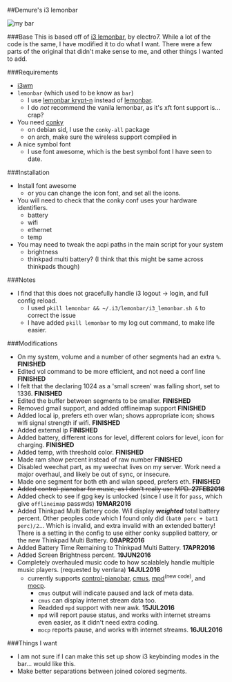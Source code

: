 ##Demure's i3 lemonbar

![my bar][pic0]

###Base
This is based off of [i3 lemonbar], by electro7.
While a lot of the code is the same, I have modified it to do what I want.
There were a few parts of the original that didn't make sense to me, and other things I wanted to add.


###Requirements
* [i3wm]
* `lemonbar` (which used to be know as `bar`)
  * I use [lemonbar krypt-n] instead of [lemonbar].
   * I do *not* recommend the vanila lemonbar, as it's xft font support is... crap?
* You need [conky]
  * on debian sid, I use the `conky-all` package
  * on arch, make sure the wireless support compiled in
* A nice symbol font
  * I use font awesome, which is the best symbol font I have seen to date.


###Installation
* Install font awesome
  * or you can change the icon font, and set all the icons.
* You will need to check that the conky conf uses your hardware identifiers.
  * battery
  * wifi
  * ethernet
  * temp
* You may need to tweak the acpi paths in the main script for your system
  * brightness
  * thinkpad multi battery? (I think that this might be same across thinkpads though)


###Notes
* I find that this does not gracefully handle i3 logout -> login, and full config reload.
  * I used `pkill lemonbar && ~/.i3/lemonbar/i3_lemonbar.sh &` to correct the issue
  * I have added `pkill lemonbar` to my log out command, to make life easier.


###Modifications
* On my system, volume and a number of other segments had an extra `%`. **FINISHED**
* Edited vol command to be more efficient, and not need a conf line **FINISHED**
* I felt that the declaring 1024 as a 'small screen' was falling short, set to 1336. **FINISHED**
* Edited the buffer between segments to be smaller. **FINISHED**
* Removed gmail support, and added offlineimap support **FINISHED**
* Added local ip, prefers eth over wlan; shows appropriate icon; shows wifi signal strength if wifi. **FINISHED**
* Added external ip **FINISHED**
* Added battery, different icons for level, different colors for level, icon for charging. **FINISHED**
* Added temp, with threshold color. **FINISHED**
* Made ram show percent instead of raw number **FINISHED**
* Disabled weechat part, as my weechat lives on my server. Work need a major overhaul, and likely be out of sync, or insecure.
* Made one segment for both eth and wlan speed, prefers eth. **FINISHED**
* <strike>Added control-pianobar for music, as I don't really use MPD. **27FEB2016**</strike>
* Added check to see if gpg key is unlocked (since I use it for `pass`, which give `offlineimap` passwds) **19MAR2016**
* Added Thinkpad Multi Battery code. Will display ***weighted*** total battery percent. Other peoples code which I found only did `(bat0 perc + bat1 perc)/2`... Which is invalid, and extra invalid with an extended battery! There is a setting in the config to use either conky supplied battery, or the new Thinkpad Multi Battery. **09APR2016**
* Added Battery Time Remaining to Thinkpad Multi Battery. **17APR2016**
* Added Screen Brightness percent. **19JUN2016**
* Completely overhauled music code to how scalablely handle multiple music players. (requested by verrlara) **14JUL2016**
  * currently supports [control-pianobar], [cmus], [mpd]<sup>(new code)</sup>, and [mocp].
    * `cmus` output will indicate paused and lack of meta data.
    * `cmus` can display internet stream data too.
    * Readded `mpd` support with new awk. **15JUL2016**
    * `mpd` will report pause status, and works with internet streams even easier, as it didn't need extra coding.
    * `mocp` reports pause, and works with internet streams. **16JUL2016**


###Things I want
* I am not sure if I can make this set up show i3 keybinding modes in the bar... would like this.
* Make better separations between joined colored segments.


[i3 lemonbar]: https://github.com/electro7/dotfiles/tree/master/.i3/lemonbar
[lemonbar krypt-n]: https://github.com/krypt-n/bar
[lemonbar]: https://github.com/LemonBoy/bar
[i3wm]: https://i3wm.org
[conky]: https://github.com/brndnmtthws/conky
[pic]: https://notabug.org/demure/dotfiles/src/master/i3/lemonbar/demure_i3_lemonbar_mod.png
[pic0]: https://notabug.org/demure/dotfiles/raw/master/i3/lemonbar/demure_i3_lemonbar_mod.png
[control-pianobar]: https://malabarba.github.io/control-pianobar/
[cmus]: https://cmus.github.io/
[mpd]: https://www.musicpd.org/
[mocp]: https://moc.daper.net/
